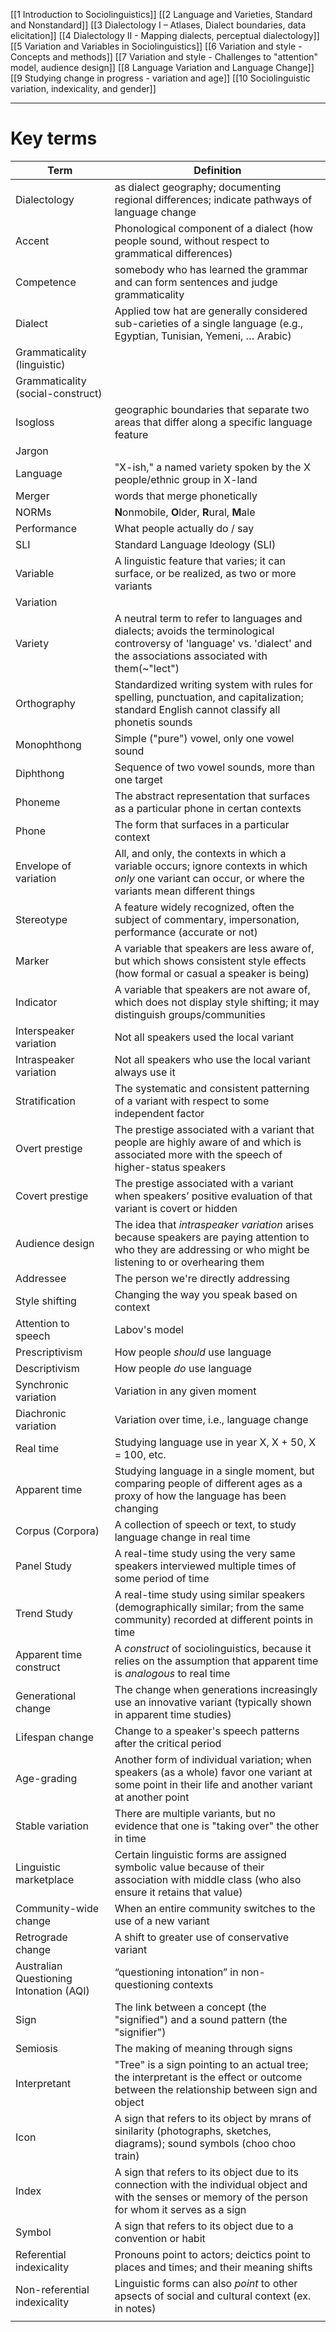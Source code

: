 [[1 Introduction to Sociolinguistics]]
[[2 Language and Varieties, Standard and Nonstandard]]
[[3 Dialectology I – Atlases, Dialect boundaries, data elicitation]]
[[4 Dialectology II - Mapping dialects, perceptual dialectology]]
[[5 Variation and Variables in Sociolinguistics]]
[[6 Variation and style - Concepts and methods]]
[[7 Variation and style - Challenges to "attention" model, audience design]]
[[8 Language Variation and Language Change]]
[[9 Studying change in progress - variation and age]]
[[10 Sociolinguistic variation, indexicality, and gender]]

---

# Key terms

| Term                                    | Definition                                                                                                                                                              |
| --------------------------------------- | ----------------------------------------------------------------------------------------------------------------------------------------------------------------------- |
| Dialectology                            | as dialect geography; documenting regional differences; indicate pathways of language change                                                                            |
| Accent                                  | Phonological component of a dialect (how people sound, without respect to grammatical differences)                                                                      |
| Competence                              | somebody who has learned the grammar and can form sentences and judge grammaticality                                                                                    |
| Dialect                                 | Applied tow hat are generally considered sub-carieties of a single language (e.g., Egyptian, Tunisian, Yemeni, … Arabic)                                                |
| Grammaticality (linguistic)             |                                                                                                                                                                         |
| Grammaticality (social-construct)       |                                                                                                                                                                         |
| Isogloss                                | geographic boundaries that separate two areas that differ along a specific language feature                                                                             |
| Jargon                                  |                                                                                                                                                                         |
| Language                                | "X-ish," a named variety spoken by the X people/ethnic group in X-land                                                                                                  |
| Merger                                  | words that merge phonetically                                                                                                                                           |
| NORMs                                   | **N**onmobile, **O**lder, **R**ural, **M**ale                                                                                                                           |
| Performance                             | What people actually do / say                                                                                                                                           |
| SLI                                     | Standard Language Ideology (SLI)                                                                                                                                        |
| Variable                                | A linguistic feature that varies; it can surface, or be realized, as two or more variants                                                                               |
| Variation                               |                                                                                                                                                                         |
| Variety                                 | A neutral term to refer to languages and dialects; avoids the terminological controversy of 'language' vs. 'dialect' and the associations associated with them(~"lect") |
| Orthography                             | Standardized writing system with rules for spelling, punctuation, and capitalization; standard English cannot classify all phonetis sounds                              |
| Monophthong                             | Simple ("pure") vowel, only one vowel sound                                                                                                                             |
| Diphthong                               | Sequence of two vowel sounds, more than one target                                                                                                                      |
| Phoneme                                 | The abstract representation that surfaces as a particular phone in certan contexts                                                                                      |
| Phone                                   | The form that surfaces in a particular context                                                                                                                          |
| Envelope of variation                   | All, and only, the contexts in which a variable occurs; ignore contexts in which *only* one variant can occur, or where the variants mean different things              |
| Stereotype                              | A feature widely recognized, often the subject of commentary, impersonation, performance (accurate or not)                                                              |
| Marker                                  | A variable that speakers are less aware of, but which shows consistent style effects (how formal or casual a speaker is being)                                          |
| Indicator                               | A variable that speakers are not aware of, which does not display style shifting; it may distinguish groups/communities                                                 |
| Interspeaker variation                  | Not all speakers used the local variant                                                                                                                                 |
| Intraspeaker variation                  | Not all speakers who use the local variant always use it                                                                                                                |
| Stratification                          | The systematic and consistent patterning of a variant with respect to some independent factor                                                                           |
| Overt prestige                          | The prestige associated with a variant that people are highly aware of and which is associated more with the speech of higher-status speakers                           |
| Covert prestige                         | The prestige associated with a variant when speakers’ positive evaluation of that variant is covert or hidden                                                           |
| Audience design                         | The idea that *intraspeaker variation* arises because speakers are paying attention to who they are addressing or who might be listening to or overhearing them         |
| Addressee                               | The person we're directly addressing                                                                                                                                    |
| Style shifting                          | Changing the way you speak based on context                                                                                                                             |
| Attention to speech                     | Labov's model                                                                                                                                                           |
| Prescriptivism                          | How people *should* use language                                                                                                                                        |
| Descriptivism                           | How people *do* use language                                                                                                                                            |
| Synchronic variation                    | Variation in any given moment                                                                                                                                           |
| Diachronic variation                    | Variation over time, i.e., language change                                                                                                                              |
| Real time                               | Studying language use in year X, X + 50, X = 100, etc.                                                                                                                  |
| Apparent time                           | Studying language in a single moment, but comparing people of different ages as a proxy of how the language has been changing                                           |
| Corpus (Corpora)                        | A collection of speech or text, to study language change in real time                                                                                                   |
| Panel Study                             | A real-time study using the very same speakers interviewed multiple times of some period of time                                                                        |
| Trend Study                             | A real-time study using similar speakers (demographically similar; from the same community) recorded at different points in time                                        |
| Apparent time construct                 | A *construct* of sociolinguistics, because it relies on the assumption that apparent time is *analogous* to real time                                                   |
| Generational change                     | The change when generations increasingly use an innovative variant (typically shown in apparent time studies)                                                           |
| Lifespan change                         | Change to a speaker's speech patterns after the critical period                                                                                                         |
| Age-grading                             | Another form of individual variation; when speakers (as a whole) favor one variant at some point in their life and another variant at another point                     |
| Stable variation                        | There are multiple variants, but no evidence that one is "taking over" the other in time                                                                                |
| Linguistic marketplace                  | Certain linguistic forms are assigned symbolic value because of their association with middle class (who also ensure it retains that value)                             |
| Community-wide change                   | When an entire community switches to the use of a  new variant                                                                                                          |
| Retrograde change                       | A shift to greater use of conservative variant                                                                                                                          |
| Australian Questioning Intonation (AQI) | “questioning intonation” in non-questioning contexts                                                                                                                    |
| Sign                                    | The link between a concept (the "signified") and a sound pattern (the "signifier")                                                                                      |
| Semiosis                                | The making of meaning through signs                                                                                                                                     |
| Interpretant                            | "Tree" is a sign pointing to an actual tree; the interpretant is the effect or outcome between the relationship between sign and object                                 |
| Icon                                    | A sign that refers to its object by mrans of sinilarity (photographs, sketches, diagrams); sound symbols (choo choo train)                                              |
| Index                                   | A sign that refers to its object due to its connection with the individual object and with the senses or memory of the person for whom it serves as a sign              |
| Symbol                                  | A sign that refers to its object due to a convention or habit                                                                                                           |
| Referential indexicality                | Pronouns point to actors; deictics point to places and times; and their meaning shifts                                                                                  |
| Non-referential indexicality            | Linguistic forms can also *point* to other apsects of social and cultural context (ex. in notes)                                                                        |
|                                         |                                                                                                                                                                         |







